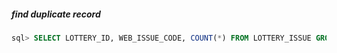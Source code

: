 ##### find duplicate record
```sql
sql> SELECT LOTTERY_ID, WEB_ISSUE_CODE, COUNT(*) FROM LOTTERY_ISSUE GROUP BY LOTTERY_ID, WEB_ISSUE_CODE HAVING (COUNT(*) > 1);
```